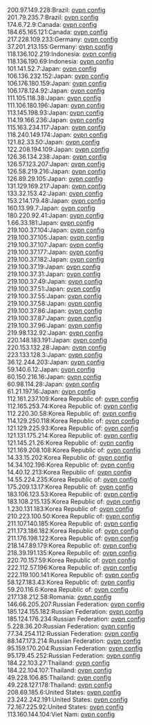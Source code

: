 200.97.149.228:Brazil: [ovpn config](vpn/200_97_149_228.ovpn)  
201.79.235.7:Brazil: [ovpn config](vpn/201_79_235_7.ovpn)  
174.6.72.9:Canada: [ovpn config](vpn/174_6_72_9.ovpn)  
184.65.165.121:Canada: [ovpn config](vpn/184_65_165_121.ovpn)  
217.228.109.233:Germany: [ovpn config](vpn/217_228_109_233.ovpn)  
37.201.213.155:Germany: [ovpn config](vpn/37_201_213_155.ovpn)  
118.136.102.219:Indonesia: [ovpn config](vpn/118_136_102_219.ovpn)  
118.136.190.69:Indonesia: [ovpn config](vpn/118_136_190_69.ovpn)  
101.141.52.7:Japan: [ovpn config](vpn/101_141_52_7.ovpn)  
106.136.232.152:Japan: [ovpn config](vpn/106_136_232_152.ovpn)  
106.176.180.159:Japan: [ovpn config](vpn/106_176_180_159.ovpn)  
106.178.124.92:Japan: [ovpn config](vpn/106_178_124_92.ovpn)  
111.105.118.38:Japan: [ovpn config](vpn/111_105_118_38.ovpn)  
111.106.180.196:Japan: [ovpn config](vpn/111_106_180_196.ovpn)  
113.145.198.93:Japan: [ovpn config](vpn/113_145_198_93.ovpn)  
114.19.166.236:Japan: [ovpn config](vpn/114_19_166_236.ovpn)  
115.163.234.117:Japan: [ovpn config](vpn/115_163_234_117.ovpn)  
118.240.149.174:Japan: [ovpn config](vpn/118_240_149_174.ovpn)  
121.82.33.50:Japan: [ovpn config](vpn/121_82_33_50.ovpn)  
122.208.194.109:Japan: [ovpn config](vpn/122_208_194_109.ovpn)  
126.36.134.238:Japan: [ovpn config](vpn/126_36_134_238.ovpn)  
126.57.123.207:Japan: [ovpn config](vpn/126_57_123_207.ovpn)  
126.58.219.216:Japan: [ovpn config](vpn/126_58_219_216.ovpn)  
126.89.29.105:Japan: [ovpn config](vpn/126_89_29_105.ovpn)  
131.129.169.217:Japan: [ovpn config](vpn/131_129_169_217.ovpn)  
133.32.153.42:Japan: [ovpn config](vpn/133_32_153_42.ovpn)  
153.214.179.48:Japan: [ovpn config](vpn/153_214_179_48.ovpn)  
160.13.99.7:Japan: [ovpn config](vpn/160_13_99_7.ovpn)  
180.220.92.41:Japan: [ovpn config](vpn/180_220_92_41.ovpn)  
1.66.33.181:Japan: [ovpn config](vpn/1_66_33_181.ovpn)  
219.100.37.104:Japan: [ovpn config](vpn/219_100_37_104.ovpn)  
219.100.37.105:Japan: [ovpn config](vpn/219_100_37_105.ovpn)  
219.100.37.107:Japan: [ovpn config](vpn/219_100_37_107.ovpn)  
219.100.37.177:Japan: [ovpn config](vpn/219_100_37_177.ovpn)  
219.100.37.182:Japan: [ovpn config](vpn/219_100_37_182.ovpn)  
219.100.37.19:Japan: [ovpn config](vpn/219_100_37_19.ovpn)  
219.100.37.31:Japan: [ovpn config](vpn/219_100_37_31.ovpn)  
219.100.37.49:Japan: [ovpn config](vpn/219_100_37_49.ovpn)  
219.100.37.51:Japan: [ovpn config](vpn/219_100_37_51.ovpn)  
219.100.37.55:Japan: [ovpn config](vpn/219_100_37_55.ovpn)  
219.100.37.58:Japan: [ovpn config](vpn/219_100_37_58.ovpn)  
219.100.37.86:Japan: [ovpn config](vpn/219_100_37_86.ovpn)  
219.100.37.87:Japan: [ovpn config](vpn/219_100_37_87.ovpn)  
219.100.37.96:Japan: [ovpn config](vpn/219_100_37_96.ovpn)  
219.98.132.92:Japan: [ovpn config](vpn/219_98_132_92.ovpn)  
220.148.183.191:Japan: [ovpn config](vpn/220_148_183_191.ovpn)  
220.153.132.28:Japan: [ovpn config](vpn/220_153_132_28.ovpn)  
223.133.128.3:Japan: [ovpn config](vpn/223_133_128_3.ovpn)  
36.12.244.203:Japan: [ovpn config](vpn/36_12_244_203.ovpn)  
59.140.6.12:Japan: [ovpn config](vpn/59_140_6_12.ovpn)  
60.150.216.16:Japan: [ovpn config](vpn/60_150_216_16.ovpn)  
60.98.114.28:Japan: [ovpn config](vpn/60_98_114_28.ovpn)  
61.21.197.16:Japan: [ovpn config](vpn/61_21_197_16.ovpn)  
112.161.237.109:Korea Republic of: [ovpn config](vpn/112_161_237_109.ovpn)  
112.165.253.74:Korea Republic of: [ovpn config](vpn/112_165_253_74.ovpn)  
112.220.30.58:Korea Republic of: [ovpn config](vpn/112_220_30_58.ovpn)  
114.129.250.118:Korea Republic of: [ovpn config](vpn/114_129_250_118.ovpn)  
121.129.225.93:Korea Republic of: [ovpn config](vpn/121_129_225_93.ovpn)  
121.131.175.214:Korea Republic of: [ovpn config](vpn/121_131_175_214.ovpn)  
121.145.21.26:Korea Republic of: [ovpn config](vpn/121_145_21_26.ovpn)  
121.169.208.108:Korea Republic of: [ovpn config](vpn/121_169_208_108.ovpn)  
14.33.15.202:Korea Republic of: [ovpn config](vpn/14_33_15_202.ovpn)  
14.34.102.196:Korea Republic of: [ovpn config](vpn/14_34_102_196.ovpn)  
14.40.12.213:Korea Republic of: [ovpn config](vpn/14_40_12_213.ovpn)  
14.55.224.235:Korea Republic of: [ovpn config](vpn/14_55_224_235.ovpn)  
175.209.13.17:Korea Republic of: [ovpn config](vpn/175_209_13_17.ovpn)  
183.106.123.53:Korea Republic of: [ovpn config](vpn/183_106_123_53.ovpn)  
183.108.215.135:Korea Republic of: [ovpn config](vpn/183_108_215_135.ovpn)  
1.230.131.183:Korea Republic of: [ovpn config](vpn/1_230_131_183.ovpn)  
210.223.100.50:Korea Republic of: [ovpn config](vpn/210_223_100_50.ovpn)  
211.107.140.185:Korea Republic of: [ovpn config](vpn/211_107_140_185.ovpn)  
211.173.186.182:Korea Republic of: [ovpn config](vpn/211_173_186_182.ovpn)  
211.176.198.122:Korea Republic of: [ovpn config](vpn/211_176_198_122.ovpn)  
218.147.89.179:Korea Republic of: [ovpn config](vpn/218_147_89_179.ovpn)  
218.39.191.135:Korea Republic of: [ovpn config](vpn/218_39_191_135.ovpn)  
220.70.157.59:Korea Republic of: [ovpn config](vpn/220_70_157_59.ovpn)  
222.112.57.196:Korea Republic of: [ovpn config](vpn/222_112_57_196.ovpn)  
222.119.100.141:Korea Republic of: [ovpn config](vpn/222_119_100_141.ovpn)  
58.127.183.43:Korea Republic of: [ovpn config](vpn/58_127_183_43.ovpn)  
59.20.116.6:Korea Republic of: [ovpn config](vpn/59_20_116_6.ovpn)  
217.138.212.58:Romania: [ovpn config](vpn/217_138_212_58.ovpn)  
146.66.205.207:Russian Federation: [ovpn config](vpn/146_66_205_207.ovpn)  
185.124.155.182:Russian Federation: [ovpn config](vpn/185_124_155_182.ovpn)  
185.124.176.234:Russian Federation: [ovpn config](vpn/185_124_176_234.ovpn)  
5.228.36.20:Russian Federation: [ovpn config](vpn/5_228_36_20.ovpn)  
77.34.254.112:Russian Federation: [ovpn config](vpn/77_34_254_112.ovpn)  
88.147.173.214:Russian Federation: [ovpn config](vpn/88_147_173_214.ovpn)  
95.159.170.204:Russian Federation: [ovpn config](vpn/95_159_170_204.ovpn)  
95.179.45.252:Russian Federation: [ovpn config](vpn/95_179_45_252.ovpn)  
184.22.103.27:Thailand: [ovpn config](vpn/184_22_103_27.ovpn)  
184.22.104.107:Thailand: [ovpn config](vpn/184_22_104_107.ovpn)  
49.228.106.85:Thailand: [ovpn config](vpn/49_228_106_85.ovpn)  
49.228.127.178:Thailand: [ovpn config](vpn/49_228_127_178.ovpn)  
208.69.185.6:United States: [ovpn config](vpn/208_69_185_6.ovpn)  
23.242.242.191:United States: [ovpn config](vpn/23_242_242_191.ovpn)  
72.167.225.92:United States: [ovpn config](vpn/72_167_225_92.ovpn)  
113.160.144.104:Viet Nam: [ovpn config](vpn/113_160_144_104.ovpn)  
